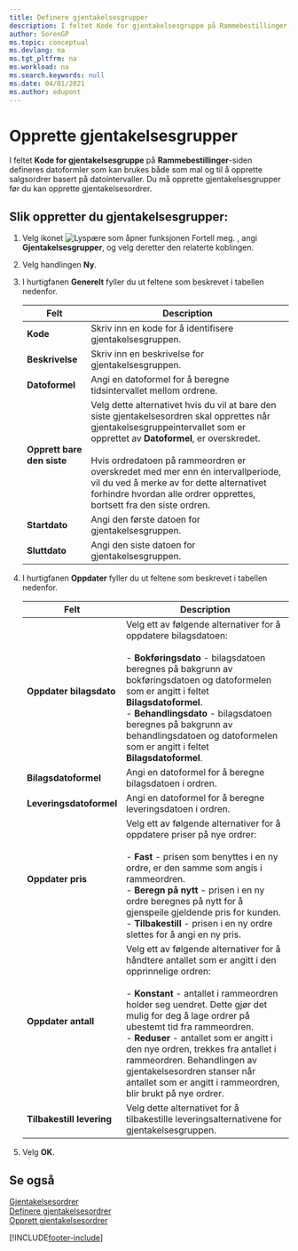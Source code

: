 ```yaml
---
title: Definere gjentakelsesgrupper
description: I feltet Kode for gjentakelsesgruppe på Rammebestillinger-siden defineres datoformler som kan brukes både som mal og til å opprette salgsordrer basert på datointervaller.
author: SorenGP
ms.topic: conceptual
ms.devlang: na
ms.tgt_pltfrm: na
ms.workload: na
ms.search.keywords: null
ms.date: 04/01/2021
ms.author: edupont
---
```

# <a name="set-up-recurring-groups"></a><a name="set-up-recurring-groups"></a>Opprette gjentakelsesgrupper
I feltet **Kode for gjentakelsesgruppe** på **Rammebestillinger**-siden defineres datoformler som kan brukes både som mal og til å opprette salgsordrer basert på datointervaller. Du må opprette gjentakelsesgrupper før du kan opprette gjentakelsesordrer.  

## <a name="to-set-up-recurring-groups"></a><a name="to-set-up-recurring-groups"></a>Slik oppretter du gjentakelsesgrupper:

1.  Velg ikonet ![Lyspære som åpner funksjonen Fortell meg.](../../media/ui-search/search_small.png "Fortell hva du vil gjøre") , angi **Gjentakelsesgrupper**, og velg deretter den relaterte koblingen.  
2.  Velg handlingen **Ny**.  
3.  I hurtigfanen **Generelt** fyller du ut feltene som beskrevet i tabellen nedenfor.  

    |Felt|Description|  
    |---------------------------------|---------------------------------------|  
    |**Kode**|Skriv inn en kode for å identifisere gjentakelsesgruppen.|  
    |**Beskrivelse**|Skriv inn en beskrivelse for gjentakelsesgruppen.|  
    |**Datoformel**|Angi en datoformel for å beregne tidsintervallet mellom ordrene.|  
    |**Opprett bare den siste**|Velg dette alternativet hvis du vil at bare den siste gjentakelsesordren skal opprettes når gjentakelsesgruppeintervallet som er opprettet av **Datoformel**, er overskredet.<br /><br /> Hvis ordredatoen på rammeordren er overskredet med mer enn én intervallperiode, vil du ved å merke av for dette alternativet forhindre hvordan alle ordrer opprettes, bortsett fra den siste ordren.|  
    |**Startdato**|Angi den første datoen for gjentakelsesgruppen.|  
    |**Sluttdato**|Angi den siste datoen for gjentakelsesgruppen.|  

4.  I hurtigfanen **Oppdater** fyller du ut feltene som beskrevet i tabellen nedenfor.  

    |Felt|Description|  
    |---------------------------------|---------------------------------------|  
    |**Oppdater bilagsdato**|Velg ett av følgende alternativer for å oppdatere bilagsdatoen:<br /><br /> -   **Bokføringsdato** - bilagsdatoen beregnes på bakgrunn av bokføringsdatoen og datoformelen som er angitt i feltet **Bilagsdatoformel**.<br />-   **Behandlingsdato** - bilagsdatoen beregnes på bakgrunn av behandlingsdatoen og datoformelen som er angitt i feltet **Bilagsdatoformel**.|  
    |**Bilagsdatoformel**|Angi en datoformel for å beregne bilagsdatoen i ordren.|  
    |**Leveringsdatoformel**|Angi en datoformel for å beregne leveringsdatoen i ordren.|  
    |**Oppdater pris**|Velg ett av følgende alternativer for å oppdatere priser på nye ordrer:<br /><br /> -   **Fast** - prisen som benyttes i en ny ordre, er den samme som angis i rammeordren.<br />-   **Beregn på nytt** - prisen i en ny ordre beregnes på nytt for å gjenspeile gjeldende pris for kunden.<br />-   **Tilbakestill** - prisen i en ny ordre slettes for å angi en ny pris.|  
    |**Oppdater antall**|Velg ett av følgende alternativer for å håndtere antallet som er angitt i den opprinnelige ordren:<br /><br /> -   **Konstant** - antallet i rammeordren holder seg uendret. Dette gjør det mulig for deg å lage ordrer på ubestemt tid fra rammeordren.<br />-   **Reduser** - antallet som er angitt i den nye ordren, trekkes fra antallet i rammeordren. Behandlingen av gjentakelsesordren stanser når antallet som er angitt i rammeordren, blir brukt på nye ordrer.|  
    |**Tilbakestill levering**|Velg dette alternativet for å tilbakestille leveringsalternativene for gjentakelsesgruppen.|  

5.  Velg **OK**.  

## <a name="see-also"></a><a name="see-also"></a>Se også
 [Gjentakelsesordrer](recurring-orders.md)   
 [Definere gjentakelsesordrer](how-to-set-up-recurring-orders.md)   
 [Opprett gjentakelsesordrer](how-to-create-recurring-orders.md)


[!INCLUDE[footer-include](../../includes/footer-banner.md)]

